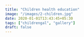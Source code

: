 ```yaml
---
title: "Children health education"
image: "/images/2-children.jpg"
date: 2020-01-01T13:43:45+05:30
tags: ["childrengal", "gallery"]
draft: false
---
```



